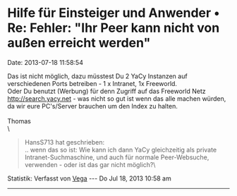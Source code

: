 Hilfe für Einsteiger und Anwender • Re: Fehler: \"Ihr Peer kann nicht von außen erreicht werden\"
=================================================================================================

Date: 2013-07-18 11:58:54

Das ist nicht möglich, dazu müsstest Du 2 YaCy Instanzen auf
verschiedenen Ports betreiben - 1 x Intranet, 1x Freeworld.\
Oder Du benutzt (Werbung) für denn Zugriff auf das Freeworld Netz
<http://search.yacy.net> - was nicht so gut ist wenn das alle machen
würden, da wir eure PC\'s/Server brauchen um den Index zu halten.\
\
Thomas\
\

> <div>
>
> HansS713 hat geschrieben:\
> .. wenn das so ist: Wie kann ich dann YaCy gleichzeitig als private
> Intranet-Suchmaschine, und auch für normale Peer-Websuche, verwenden -
> oder ist das gar nicht möglich?\
>
> </div>

Statistik: Verfasst von
[Vega](http://forum.yacy-websuche.de/memberlist.php?mode=viewprofile&u=69)
--- Do Jul 18, 2013 10:58 am

------------------------------------------------------------------------
